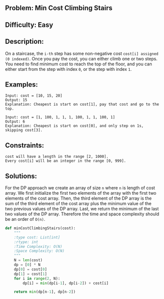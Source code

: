 ## Problem: Min Cost Climbing Stairs

## Difficulty: Easy

## Description:
On a staircase, the `i-th` step has some non-negative cost `cost[i] assigned (0 indexed)`. Once you pay the cost, you can either climb one or two steps. You need to find minimum cost to reach the top of the floor, and you can either start from the step with index `0`, or the step with index `1`.

## Examples:
```
Input: cost = [10, 15, 20]
Output: 15
Explanation: Cheapest is start on cost[1], pay that cost and go to the top.
```

```
Input: cost = [1, 100, 1, 1, 1, 100, 1, 1, 100, 1]
Output: 6
Explanation: Cheapest is start on cost[0], and only step on 1s, skipping cost[3].
```

## Constraints:
```
cost will have a length in the range [2, 1000].
Every cost[i] will be an integer in the range [0, 999].
```

## Solutions: 
For the DP approach we create an array of size `n` where `n` is length of cost array. We first initialize the first two elements of the array with the first two elements of the cost array. Then, the third element of the DP array is the sum of the third element of the cost array plus the minimum value of the two previous values of the DP array. Last, we return the minimum of the last two values of the DP array. Therefore the time and space complexity should be an order of `O(n)`.

```python
def minCostClimbingStairs(cost):
    """
    :type cost: List[int]
    :rtype: int
    :Time Complexity: O(N)
    :Space Complexity: O(N)
    """
    N = len(cost)
    dp = [0] * N
    dp[0] = cost[0]
    dp[1] = cost[1]
    for i in range(2, N):
        dp[i] = min(dp[i-1], dp[i-2]) + cost[i]

    return min(dp[n-1], dp[n-2]) 
```


